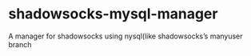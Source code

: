 # shadowsocks-mysql-manager
A manager for shadowsocks using nysql(like shadowsocks’s manyuser branch
